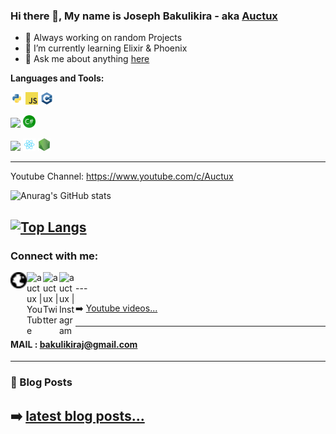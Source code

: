 ### Hi there 👋, My name is Joseph Bakulikira - aka [Auctux][website]
- 🔭 Always working on random Projects
- 🌱 I’m currently learning Elixir & Phoenix
- 💬 Ask me about anything [here](https://github.com/Josephbakulikira/Josephbakulikira/issues)

**Languages and Tools:** 

<code><img height="20" src="https://raw.githubusercontent.com/github/explore/80688e429a7d4ef2fca1e82350fe8e3517d3494d/topics/python/python.png"></code>
<code><img height="20" src="https://raw.githubusercontent.com/github/explore/80688e429a7d4ef2fca1e82350fe8e3517d3494d/topics/javascript/javascript.png"></code>
<code><img height="20" src="https://raw.githubusercontent.com/github/explore/80688e429a7d4ef2fca1e82350fe8e3517d3494d/topics/cpp/cpp.png"></code>

<code><img height="20" src="https://upload.wikimedia.org/wikipedia/commons/thumb/0/05/Go_Logo_Blue.svg/1200px-Go_Logo_Blue.svg.png"></code>
<code><img height="20" src="https://raw.githubusercontent.com/github/explore/80688e429a7d4ef2fca1e82350fe8e3517d3494d/topics/csharp/csharp.png"></code>

<code><img height="20" src="https://mpng.subpng.com/20180329/tkw/kisspng-unity-technologies-game-engine-video-game-developm-unity-5abcdd5bbc4866.8644992215223268757712.jpg"></code>
<code><img height="20" src="https://raw.githubusercontent.com/github/explore/80688e429a7d4ef2fca1e82350fe8e3517d3494d/topics/react/react.png"></code>
<code><img height="20" src="https://raw.githubusercontent.com/github/explore/80688e429a7d4ef2fca1e82350fe8e3517d3494d/topics/nodejs/nodejs.png"></code>


---
Youtube Channel: https://www.youtube.com/c/Auctux

![Anurag's GitHub stats](https://github-readme-stats.vercel.app/api?username=Josephbakulikira&show_icons=true&theme=radical)

[![Top Langs](https://github-readme-stats.vercel.app/api/top-langs/?username=Josephbakulikira&langs_count=12&layout=compact&theme=radical)](https://github.com/anuraghazra/github-readme-stats)
---

### Connect with me:

[<img align="left" alt="auctux.com" width="26px" src="https://raw.githubusercontent.com/iconic/open-iconic/master/svg/globe.svg" />][website]
[<img align="left" alt="auctux | YouTube" width="26px" src="https://cdn.jsdelivr.net/npm/simple-icons@v3/icons/youtube.svg" />][youtube]
[<img align="left" alt="auctux | Twitter" width="26px" src="https://cdn.jsdelivr.net/npm/simple-icons@v3/icons/twitter.svg" />][twitter]
[<img align="left" alt="auctux | Instagram" width="26px" src="https://cdn.jsdelivr.net/npm/simple-icons@v3/icons/instagram.svg" />][instagram]

<br/>
---

➡️ [Youtube videos...](https://www.youtube.com/channel/UCjPk9YDheKst1FlAf_KSpyA)

---
 #### MAIL : bakulikiraj@gmail.com
---
### 📕 Blog Posts

➡️ [latest blog posts...](https://www.auctux.com/projects)
---

[website]: https://www.auctux.com/
[twitter]: https://twitter.com/auctux
[youtube]: https://www.youtube.com/channel/UCjPk9YDheKst1FlAf_KSpyA
[instagram]: https://www.instagram.com/auctux_com/
[visualizations]: https://www.youtube.com/watch?v=n9XfsSDDhCI&list=PLrt2QbCqhwC8YpcdAnrSahtZ0mOGY9Oz4
